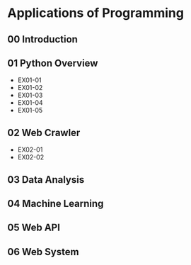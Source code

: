 # Applications of Programming

## 00 Introduction

## 01 Python Overview

- EX01-01
- EX01-02
- EX01-03
- EX01-04
- EX01-05

## 02 Web Crawler

- EX02-01
- EX02-02

## 03 Data Analysis

## 04 Machine Learning

## 05 Web API

## 06 Web System
